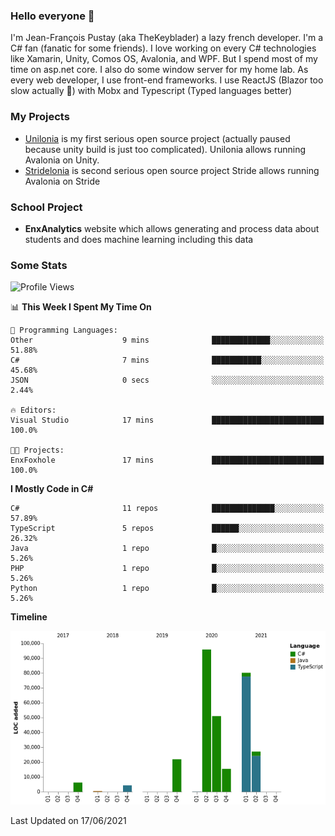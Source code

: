 ### Hello everyone 👋

I'm Jean-François Pustay (aka TheKeyblader) a lazy french developer. I'm a C# fan (fanatic for some friends). I love working on every C# technologies like Xamarin, Unity, Comos OS, Avalonia, and WPF.  But I spend most of my time on asp.net core. I also do some window server for my home lab. As every web developer, I use front-end frameworks. I use ReactJS (Blazor too slow actually 🙂) with Mobx and Typescript (Typed languages better)

### My Projects

* [Unilonia](https://github.com/TheKeyblader/Unilonia) is my first serious open source project (actually paused because unity build is just too complicated).
  Unilonia allows running Avalonia on Unity.
* [Stridelonia](https://github.com/TheKeyblader/Stridelonia) is second serious open source project
  Stride allows running Avalonia on Stride

### School Project

* __EnxAnalytics__ website which allows generating and process data about  students and does machine learning including this data 

### Some Stats

<!--START_SECTION:waka-->
![Profile Views](http://img.shields.io/badge/Profile%20Views-0-blue)

📊 **This Week I Spent My Time On** 

```text
💬 Programming Languages: 
Other                    9 mins              █████████████░░░░░░░░░░░░   51.88% 
C#                       7 mins              ███████████░░░░░░░░░░░░░░   45.68% 
JSON                     0 secs              ░░░░░░░░░░░░░░░░░░░░░░░░░   2.44%

🔥 Editors: 
Visual Studio            17 mins             █████████████████████████   100.0%

🐱‍💻 Projects: 
EnxFoxhole               17 mins             █████████████████████████   100.0%

```

**I Mostly Code in C#** 

```text
C#                       11 repos            ██████████████░░░░░░░░░░░   57.89% 
TypeScript               5 repos             ██████░░░░░░░░░░░░░░░░░░░   26.32% 
Java                     1 repo              █░░░░░░░░░░░░░░░░░░░░░░░░   5.26% 
PHP                      1 repo              █░░░░░░░░░░░░░░░░░░░░░░░░   5.26% 
Python                   1 repo              █░░░░░░░░░░░░░░░░░░░░░░░░   5.26%

```


**Timeline**

![Chart not found](https://raw.githubusercontent.com/TheKeyblader/TheKeyblader/main/charts/bar_graph.png) 


 Last Updated on 17/06/2021
<!--END_SECTION:waka-->

<!--
**TheKeyblader/TheKeyblader** is a ✨ _special_ ✨ repository because its `README.md` (this file) appears on your GitHub profile.

Here are some ideas to get you started:

- 🔭 I’m currently working on ...
- 🌱 I’m currently learning ...
- 👯 I’m looking to collaborate on ...
- 🤔 I’m looking for help with ...
- 💬 Ask me about ...
- 📫 How to reach me: ...
- 😄 Pronouns: ...
- ⚡ Fun fact: ...
-->
